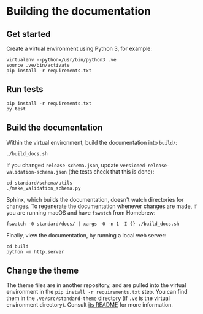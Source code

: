 # Building the documentation

## Get started

Create a virtual environment using Python 3, for example:

```shell
virtualenv --python=/usr/bin/python3 .ve
source .ve/bin/activate
pip install -r requirements.txt
```

## Run tests

```shell
pip install -r requirements.txt
py.test
```

## Build the documentation

Within the virtual environment, build the documentation into `build/`:

```shell
./build_docs.sh
```

If you changed `release-schema.json`, update `versioned-release-validation-schema.json` (the tests check that this is done):

```shells
cd standard/schema/utils
./make_validation_schema.py
```

Sphinx, which builds the documentation, doesn't watch directories for changes. To regenerate the documentation whenever changes are made, if you are running macOS and have `fswatch` from Homebrew:

```shell
fswatch -0 standard/docs/ | xargs -0 -n 1 -I {} ./build_docs.sh
```

Finally, view the documentation, by running a local web server:

```shell
cd build
python -m http.server
```

## Change the theme

The theme files are in another repository, and are pulled into the virtual environment in the `pip install -r requirements.txt` step. You can find them in the `.ve/src/standard-theme` directory (if `.ve` is the virtual environment directory). Consult [its README](https://github.com/open-contracting/standard_theme#open-contracting-standard-sphinx-theme) for more information.
